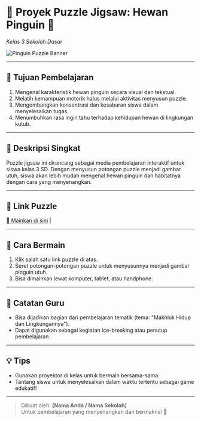 # 🧩 Proyek Puzzle Jigsaw: Hewan Pinguin 🐧  
_Kelas 3 Sekolah Dasar_

![Pinguin Puzzle Banner](https://upload.wikimedia.org/wikipedia/commons/thumb/0/0f/Penguin_Icon.svg/1024px-Penguin_Icon.svg.png)

---

## 🎯 Tujuan Pembelajaran

1. Mengenal karakteristik hewan pinguin secara visual dan tekstual.
2. Melatih kemampuan motorik halus melalui aktivitas menyusun puzzle.
3. Mengembangkan konsentrasi dan kesabaran siswa dalam menyelesaikan tugas.
4. Menumbuhkan rasa ingin tahu terhadap kehidupan hewan di lingkungan kutub.

---

## 🧠 Deskripsi Singkat

Puzzle jigsaw ini dirancang sebagai media pembelajaran interaktif untuk siswa kelas 3 SD. Dengan menyusun potongan puzzle menjadi gambar utuh, siswa akan lebih mudah mengenal hewan pinguin dan habitatnya dengan cara yang menyenangkan.

---

## 🔗 Link Puzzle

 [🔗 Mainkan di sini](https://puzzel.org/id/jigsaw/play?p=-ONrgIh8NHSOj4PknNFu) |

---

## 🎨 Cara Bermain

1. Klik salah satu link puzzle di atas.
2. Seret potongan-potongan puzzle untuk menyusunnya menjadi gambar pinguin utuh.
3. Bisa dimainkan lewat komputer, tablet, atau handphone.

---

## 📌 Catatan Guru

- Bisa dijadikan bagian dari pembelajaran tematik (tema: "Makhluk Hidup dan Lingkungannya").
- Dapat digunakan sebagai kegiatan ice-breaking atau penutup pembelajaran.

---

## 💡 Tips

- Gunakan proyektor di kelas untuk bermain bersama-sama.
- Tantang siswa untuk menyelesaikan dalam waktu tertentu sebagai game edukatif!

---

> Dibuat oleh: **[Nama Anda / Nama Sekolah]**  
> Untuk pembelajaran yang menyenangkan dan bermakna! 🌟

